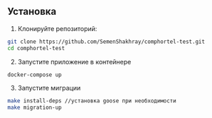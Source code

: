 
## Установка

1. Клонируйте репозиторий:

```bash
git clone https://github.com/SemenShakhray/comphortel-test.git
cd comphortel-test
```
2. Запустите приложение в контейнере

```bash
docker-compose up
```

3. Запустите миграции

```bash
make install-deps //установка goose при необходимости
make migration-up
```

